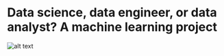 # Data science, data engineer, or data analyst? A machine learning project

![alt text](https://github.com/juweiyu/data_science_project_data_jobs/tree/main/images)

